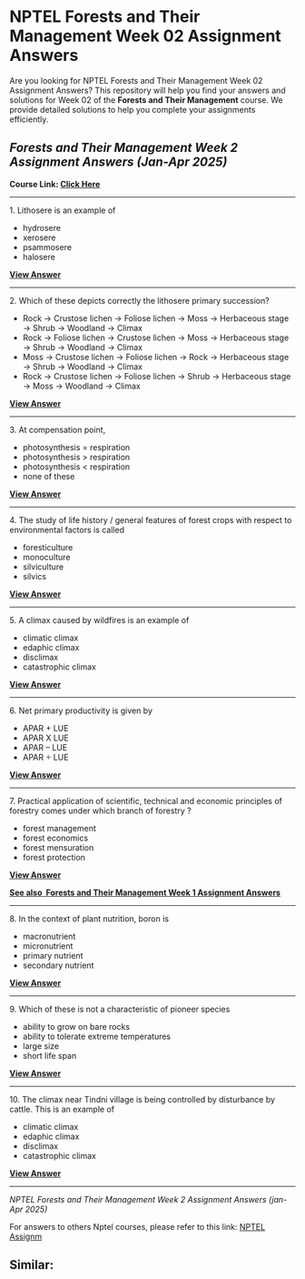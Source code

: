 # NPTEL Forests and Their Management Week 02 Assignment Answers

Are you looking for NPTEL Forests and Their Management Week 02 Assignment Answers? This repository will help you find your answers and solutions for Week 02 of the **Forests and Their Management** course. We provide detailed solutions to help you complete your assignments efficiently.

## _Forests and Their Management Week 2 Assignment Answers (Jan-Apr 2025)_

**Course Link: [**Click Here**](https://onlinecourses.nptel.ac.in/noc25_bt20/course)**

***

1\. Lithosere is an example of

- hydrosere
- xerosere
- psammosere
- halosere

****[**View Answer**](https://my.progiez.com/courses/forests-and-their-management-nptel-answers/)****

***

2\. Which of these depicts correctly the lithosere primary succession?

- Rock → Crustose lichen → Foliose lichen → Moss → Herbaceous stage → Shrub → Woodland → Climax
- Rock → Foliose lichen → Crustose lichen → Moss → Herbaceous stage → Shrub → Woodland → Climax
- Moss → Crustose lichen → Foliose lichen → Rock → Herbaceous stage → Shrub → Woodland → Climax
- Rock → Crustose lichen → Foliose lichen → Shrub → Herbaceous stage → Moss → Woodland → Climax

****[**View Answer**](https://my.progiez.com/courses/forests-and-their-management-nptel-answers/)****

***

3\. At compensation point,

- photosynthesis = respiration
- photosynthesis > respiration
- photosynthesis < respiration
- none of these

****[**View Answer**](https://my.progiez.com/courses/forests-and-their-management-nptel-answers/)****

***

4\. The study of life history / general features of forest crops with respect to environmental factors is called

- foresticulture
- monoculture
- silviculture
- silvics

****[**View Answer**](https://my.progiez.com/courses/forests-and-their-management-nptel-answers/)****

***

5\. A climax caused by wildfires is an example of

- climatic climax
- edaphic climax
- disclimax
- catastrophic climax

****[**View Answer**](https://my.progiez.com/courses/forests-and-their-management-nptel-answers/)****

***

6\. Net primary productivity is given by

- APAR + LUE
- APAR X LUE
- APAR – LUE
- APAR ÷ LUE

****[**View Answer**](https://my.progiez.com/courses/forests-and-their-management-nptel-answers/)****

***

7\. Practical application of scientific, technical and economic principles of forestry comes under which branch of forestry ?

- forest management
- forest economics
- forest mensuration
- forest protection

****[**View Answer**](https://my.progiez.com/courses/forests-and-their-management-nptel-answers/)****

[****See also**  **Forests and Their Management Week 1 Assignment Answers****](https://progiez.com/forests-and-their-management-week-1-assignment-answers)

***

8\. In the context of plant nutrition, boron is

- macronutrient
- micronutrient
- primary nutrient
- secondary nutrient

****[**View Answer**](https://my.progiez.com/courses/forests-and-their-management-nptel-answers/)****

***

9\. Which of these is not a characteristic of pioneer species

- ability to grow on bare rocks
- ability to tolerate extreme temperatures
- large size
- short life span

****[**View Answer**](https://my.progiez.com/courses/forests-and-their-management-nptel-answers/)****

***

10\. The climax near Tindni village is being controlled by disturbance by cattle. This is an example of

- climatic climax
- edaphic climax
- disclimax
- catastrophic climax

**[**View Answer**](https://my.progiez.com/courses/forests-and-their-management-nptel-answers/)**

***

_NPTEL Forests and Their Management Week 2 Assignment Answers (jan-Apr 2025)_

For answers to others Nptel courses, please refer to this link: [NPTEL Assignm](https://progiez.com/nptel-assignment-answers)


## Similar:
